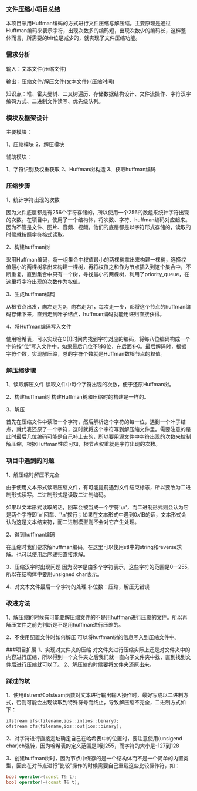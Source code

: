 ### 文件压缩小项目总结

本项目采用Huffman编码的方式进行文件压缩与解压缩。主要原理是通过Huffman编码来表示字符，出现次数多的编码短，出现次数少的编码长，这样整体而言，所需要的bit位是减少的，就实现了文件压缩功能。



### 需求分析

  输入：文本文件(压缩文件)

  输出：压缩文件/解压文件(文本文件)  (压缩时间)

  知识点：堆、霍夫曼树、二叉树遍历、存储数据结构设计、文件流操作、字符汉字编码方式、二进制文件读写、优先级队列。


### 模块及框架设计

主要模块：

1、压缩模块
2、解压模块

辅助模块：

1、字符识别及权重获取
2、Huffman树构造
3、获取huffman编码



### 压缩步骤

1、统计字符出现的次数

因为文件底层都是有256个字符存储的，所以使用一个256的数组来统计字符出现的次数。在项目中，使用了一个结构体，将次数、字符、huffman编码对应起来。因为不管是文件、图片、音频、视频。他们的底层都是以字符形式存储的，读取的时候就按照字符格式读取。

2、构建huffman树

采用Huffman编码，将一组集合中权值最小的两棵树拿出来构建一棵树，选择权值最小的两棵树拿出来构建一棵树，再将权值之和作为节点插入到这个集合中，不断重复，直到集合中只有一个树，寻找最小的两棵树，利用了priority_queue，在这里将字符出现的次数作为权值。

3、生成huffman编码

从根节点出发，向左走为0，向右走为1，每次走一步，都将这个节点的huffman编码存储下来，直到走到叶子结点，huffman编码就能用递归直接获得。

4、将Huffman编码写入文件

使用哈希表，可以实现在O(1)时间内找到字符对应的编码，将每八位编码构成一个字符按“位”写入文件中。如果最后几位不够8位，在后面补0。最后解码时，根据字符个数，实现解压缩，总的字符个数就是Huffman数根节点的权值。


### 解压缩步骤

1、读取解压文件
读取文件中每个字符出现的次数，便于还原Huffman树。

2、构建huffman树
构建Huffman树和压缩时的构建是一样的。

3、解压

首先在压缩文件中读取一个字符，然后解析这个字符的每一位，遇到一个叶子结点，就代表还原了一个字符，这时就将这个字符写到解压缩文件里。需要注意的是此时最后几位编码可能是自己补上去的，所以要用源文件中字符出现的次数来控制解压缩，根据Huffman性质可知，根节点权重就是字符出现的次数。



### 项目中遇到的问题

1、解压缩时解压不完全

由于使用文本形式读取压缩文件，有可能提前遇到文件结束标志，所以要改为二进制形式读写。二进制形式是读取二进制编码。

如果以文本形式读取的话，回车会被当成一个字符'\n'，而二进制形式则会认为它是两个字符即'\r'回车、'\n'换行；如果在文本形式中遇到0x1B的话，文本形式会认为这是文本结束符，而二进制模型则不会对它产生处理。

2、得到huffman编码

在压缩时我们要求解huffman编码，在这里可以使用stl中的string和reverse求解。也可以使用后序递归直接求解。


3、压缩汉字时出现问题
因为汉字是由多个字符表示，这些字符的范围是0—255,所以在结构体中要用unsigned char表示。


 4、对文本文件最后一个字符的处理
 补位数：压缩，解压无错误


### 改进方法

1、解压缩的时候有可能要解压缩文件的不是用huffman进行压缩的文件。所以再解压文件之前先判断是不是用huffman进行压缩的。

2、不使用配置文件时如何解压
    可以将huffman树的信息写入到压缩文件中。


###项目扩展
1、实现对文件夹的压缩
对文件夹进行压缩实际上还是对文件夹中的内容进行压缩，所以得到一个文件夹之后我们就一直向子文件夹中找，直到找到文件后进行压缩就可以了。
2、解压缩的时候要将文件夹还原出来。




### 踩过的坑

1、使用ifstrem和ofsteam函数对文本进行输出输入操作时，最好写成以二进制方式，否则可能会出现读取到特殊符号而终止，导致解压缩不完全，二进制方式如下：

```c++
ifstream ifs(filename,ios::in|ios::binary);
ofstream ofs(filename,ios::out|ios::binary);
```

2、对字符进行直接定址确定自己在哈希表中的位置时，要注意使用(unsigend char)ch强转，因为哈希表的定义范围是0到255，而字符的大小是-127到128

3、创建huffman树时，因为节点中保存的是一个结构体而不是一个简单的内置类型，因此在对节点进行“比较”操作的时候需要自己重载这些比较操作符，如：

```C++
bool operator>(const T& t);
bool operator!=(const T& t);
```

